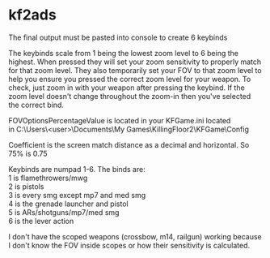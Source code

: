# kf2ads
The final output must be pasted into console to create 6 keybinds

The keybinds scale from 1 being the lowest zoom level to 6 being the highest. When pressed they will set your zoom sensitivity to properly match for that zoom level. They also temporarily set your FOV to that zoom level to help you ensure you pressed the correct zoom level for your weapon. To check, just zoom in with your weapon after pressing the keybind. If the zoom level doesn't change throughout the zoom-in then you've selected the correct bind.

FOVOptionsPercentageValue is located in your KFGame.ini located in C:\\Users\\\<user\>\\Documents\\My Games\\KillingFloor2\\KFGame\\Config

Coefficient is the screen match distance as a decimal and horizontal. So 75% is 0.75

Keybinds are numpad 1-6. The binds are:  
1 is flamethrowers/mwg  
2 is pistols  
3 is every smg except mp7 and med smg  
4 is the grenade launcher and pistol  
5 is ARs/shotguns/mp7/med smg  
6 is the lever action

I don't have the scoped weapons (crossbow, m14, railgun) working because I don't know the FOV inside scopes or how their sensitivity is calculated.
